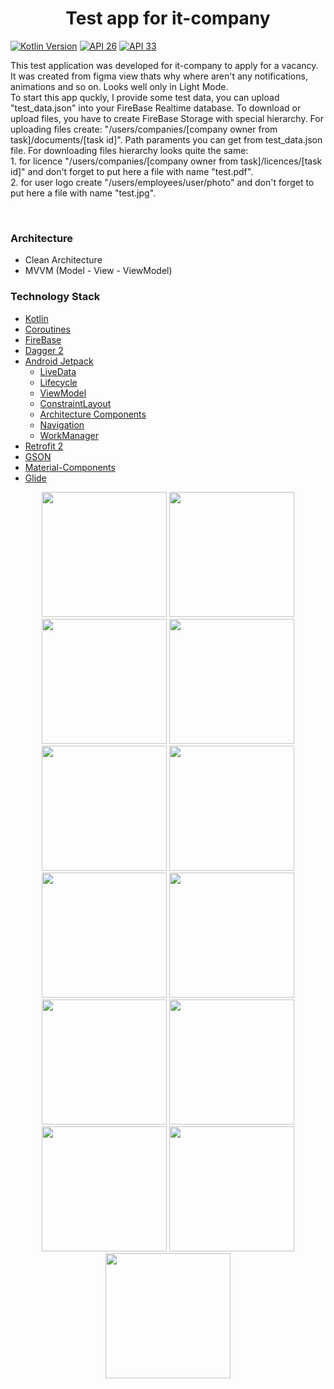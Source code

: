 <h1 align="center">Test app for it-company</h1>

<p align="left">
  <a href="https://kotlinlang.org"><img alt="Kotlin Version" src="https://img.shields.io/badge/kotlin-1.7.0-blue.svg"/></a>
  <a href="https://developer.android.com/studio/releases/platforms#8.0"><img alt="API 26" src="https://img.shields.io/badge/API-26%2B-brightgreen"/></a>
  <a href="https://developer.android.com/studio/releases/platforms#13"><img alt="API 33" src="https://img.shields.io/badge/API-33-brightgreen"/></a>
</p>


<p align="left">  
This test application was developed for it-company to apply for a vacancy. It was created from figma view thats why where aren't any notifications, animations and so on. Looks well only in Light Mode.<br/>
To start this app quckly, I provide some test data, you can upload "test_data.json" into your FireBase Realtime database. 
To download or upload files, you have to create FireBase Storage with special hierarchy. For uploading files create: "/users/companies/[company owner from task]/documents/[task id]". 
Path paraments you can get from test_data.json file. For downloading files hierarchy looks quite the same:<br/>
1. for licence "/users/companies/[company owner from task]/licences/[task id]" and don't forget to put here a file with name "test.pdf".<br/>
2. for user logo create "/users/employees/user/photo" and don't forget to put here a file with name "test.jpg".<br/>
</p>
</br>
  
### Architecture
  * Clean Architecture
  * MVVM (Model - View - ViewModel)

### Technology Stack
  * [Kotlin](https://kotlinlang.org/)
  * [Coroutines](https://github.com/Kotlin/kotlinx.coroutines)
  * [FireBase](https://firebase.google.com/)
  * [Dagger 2](https://dagger.dev/dev-guide/)
  * [Android Jetpack](https://developer.android.com/jetpack)
    * [LiveData](https://developer.android.com/topic/libraries/architecture/livedata)
    * [Lifecycle](https://developer.android.com/topic/libraries/architecture/lifecycle)
    * [ViewModel](https://developer.android.com/topic/libraries/architecture/viewmodel)
	* [ConstraintLayout](https://developer.android.com/training/constraint-layout)
	* [Architecture Components](https://developer.android.com/topic/libraries/architecture)
    * [Navigation](https://developer.android.com/guide/navigation)
    * [WorkManager](https://developer.android.com/topic/libraries/architecture/workmanager)
  * [Retrofit 2](https://square.github.io/retrofit/)
  * [GSON](https://github.com/google/gson)
  * [Material-Components](https://github.com/material-components/material-components-android)
  * [Glide](https://bumptech.github.io/glide/)

<p align="center">
<img src="readme_assets/Screenshot_1.png" width="200">
<img src="readme_assets/Screenshot_2.png" width="200">
<img src="readme_assets/Screenshot_3.png" width="200">
<img src="readme_assets/Screenshot_4.png" width="200">
<img src="readme_assets/Screenshot_5.png" width="200">
<img src="readme_assets/Screenshot_6.png" width="200">
<img src="readme_assets/Screenshot_7.png" width="200">
<img src="readme_assets/Screenshot_8.png" width="200">
<img src="readme_assets/Screenshot_9.png" width="200">
<img src="readme_assets/Screenshot_10.png" width="200">
<img src="readme_assets/Screenshot_11.png" width="200">
<img src="readme_assets/Screenshot_12.png" width="200">
<img src="readme_assets/Screenshot_13.png" width="200">
</p>
